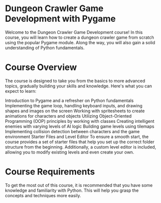 # Dungeon Crawler Game Development with Pygame
Welcome to the Dungeon Crawler Game Development course! In this course, you will learn how to create a dungeon crawler game from scratch using the popular Pygame module. Along the way, you will also gain a solid understanding of Python fundamentals.

# Course Overview
The course is designed to take you from the basics to more advanced topics, gradually building your skills and knowledge. Here's what you can expect to learn:

Introduction to Pygame and a refresher on Python fundamentals
Implementing the game loop, handling keyboard inputs, and drawing shapes and images on the screen
Working with spritesheets to create animations for characters and objects
Utilizing Object-Oriented Programming (OOP) principles by working with classes
Creating intelligent enemies with varying levels of AI logic
Building game levels using tilemaps
Implementing collision detection between characters and the game environment
Starter Files and Level Editor
To ensure a smooth start, the course provides a set of starter files that help you set up the correct folder structure from the beginning. Additionally, a custom level editor is included, allowing you to modify existing levels and even create your own.

# Course Requirements
To get the most out of this course, it is recommended that you have some knowledge and familiarity with Python. This will help you grasp the concepts and techniques more easily.
